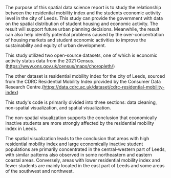 The purpose of this spatial data science report is to study the relationship between the residential mobility index and the students economic activity level in the city of Leeds. This study can provide the government with data on the spatial distribution of student housing and economic activity. The result will support future urban planning decisions. Meanwhile, the result can also help identify potential problems caused by the over-concentration of housing markets and student economic activities to improve the sustainability and equity of urban development.

This study utilized two open-source datasets, one of which is economic activity status data from the 2021 Census.(https://www.ons.gov.uk/census/maps/choropleth/)

The other dataset is residential mobility index for the city of Leeds, sourced from the CDRC Residential Mobility Index provided by the Consumer Data Research Centre.(https://data.cdrc.ac.uk/dataset/cdrc-residential-mobility-index)

This study's code is primarily divided into three sections: data cleaning, non-spatial visualization, and spatial visualization.

The non-spatial visualization supports the conclusion that economically inactive students are more strongly affected by the residential mobility index in Leeds.

The spatial visualization leads to the conclusion that areas with high residential mobility index and large economically inactive student populations are primarily concentrated in the central-western part of Leeds, with similar patterns also observed in some northeastern and eastern coastal areas. Conversely, areas with lower residential mobility index and fewer students are mainly located in the east part of Leeds and some areas of the southwest and northwest.

